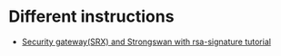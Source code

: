 # Different instructions

* [Security gateway(SRX) and Strongswan with rsa-signature tutorial](https://github.com/alexvancasper/Instructions/blob/main/SecGW%20Tutorial.md)
